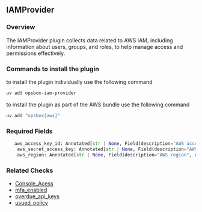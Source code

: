## IAMProvider

### Overview
The IAMProvider plugin collects data related to AWS IAM, including information about users, groups, and roles, to help manage access and permissions effectively.

### Commands to install the plugin
to install the plugin individually use the following command
```bash
uv add opsbox-iam-provider
```
to install the plugin as part of the AWS bundle use the following command
```bash
uv add "opsbox[aws]"
```

### Required Fields
```python
   aws_access_key_id: Annotated[str | None, Field(description="AWS access key ID", required=False,default=None)]
    aws_secret_access_key: Annotated[str | None, Field(description="AWS secret access key", required=False,default=None)]
    aws_region: Annotated[str | None, Field(description="AWS region", required=False, default=None)]
```

### Related Checks
- [Console_Acess](#console_access)
- [mfa_enabled](#mfa_enabled)
- [overdue_api_keys](#overdue_api_keys)
- [usued_policy](#unused_policy)
